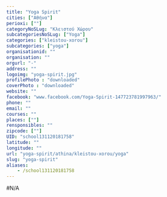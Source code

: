 ```yaml
---
title: "Yoga Spirit"
cities: ["Αθήνα"]
perioxi: [""]
categoryNoSLug: "Κλειστού Χώρου"
subcategoriesNoSLug: ["Yoga"]
categories: ["kleistou-xorou"]
subcategories: ["yoga"]
organisationid: ""
organisation: ""
orgurl: "-"
address: ""
logoimg: "yoga-spirit.jpg"
profilePhoto : "downloaded"
coverPhoto : "downloaded"
website: ""
facebook: "www.facebook.com/Yoga-Spirit-147723781997963/"
phone: ""
email: ""
courses: ""
places: [""]
rensponsibles: ""
zipcode: [""]
UID: "school131120181758"
latitude: ""
longitude: ""
url: "yoga-spirit/athina/kleistou-xorou/yoga"
slug: "yoga-spirit"
aliases:
    - /school131120181758
---
```





#N/A